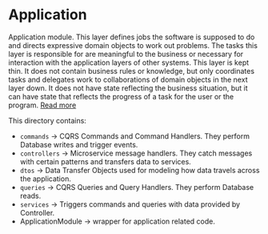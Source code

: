 # Application

Application module. This layer defines jobs the software is supposed to do and directs expressive domain objects to work out problems. The tasks this layer is responsible for are meaningful to the business or necessary for interaction with the application layers of other systems. This layer is kept thin. It does not contain business rules or knowledge, but only coordinates tasks and delegates work to collaborations of domain objects in the next layer down. It does not have state reflecting the business situation, but it can have state that reflects the progress of a task for the user or the program.
[Read more](https://docs.microsoft.com/en-us/dotnet/architecture/microservices/microservice-ddd-cqrs-patterns/ddd-oriented-microservice)

This directory contains:

- `commands` -> CQRS Commands and Command Handlers. They perform Database writes and trigger events.
- `controllers` -> Microservice message handlers. They catch messages with certain patterns and transfers data to services.
- `dtos` -> Data Transfer Objects used for modeling how data travels across the application.
- `queries` -> CQRS Queries and Query Handlers. They perform Database reads.
- `services` -> Triggers commands and queries with data provided by Controller.
- ApplicationModule -> wrapper for application related code.
